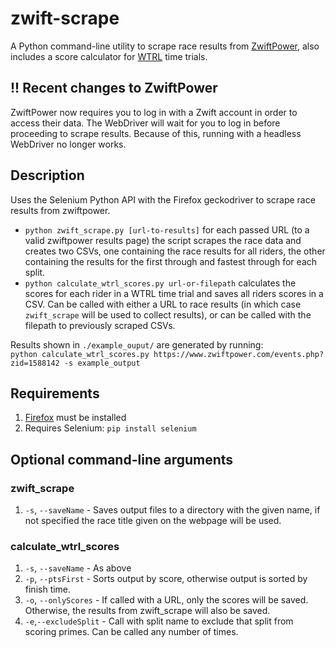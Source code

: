 # zwift-scrape
A Python command-line utility to scrape race results from [ZwiftPower](https://zwiftpower.com), also includes a score calculator for [WTRL](https://www.wtrl.racing/) time trials.

## !! Recent changes to ZwiftPower

ZwiftPower now requires you to log in with a Zwift account in order to access their data. The WebDriver will wait for you to log in before proceeding to scrape results. Because of this, running with a headless WebDriver no longer works.

## Description

Uses the Selenium Python API with the Firefox geckodriver to scrape race results from zwiftpower. 
* `python zwift_scrape.py [url-to-results]` for each passed URL (to a valid zwiftpower results page) the script scrapes the race data and creates two CSVs, one containing the race results for all riders, the other containing the results for the first through and fastest through for each split. 
* `python calculate_wtrl_scores.py url-or-filepath` calculates the scores for each rider in a WTRL time trial and saves all riders scores in a CSV. Can be called with either a URL to race results (in which case `zwift_scrape` will be used to collect results), or can be called with the filepath to previously scraped CSVs.

Results shown in `./example_ouput/` are generated by running:  
 `python calculate_wtrl_scores.py https://www.zwiftpower.com/events.php?zid=1588142 -s example_output`

## Requirements
1. [Firefox](https://www.mozilla.org/en-GB/firefox/new/) must be installed
2. Requires Selenium: `pip install selenium`

## Optional command-line arguments
### zwift_scrape
1. `-s`, `--saveName` - Saves output files to a directory with the given name, if not specified the race title given on the webpage will be used.

### calculate_wtrl_scores
1. `-s`, `--saveName` - As above
2. `-p`, `--ptsFirst` - Sorts output by score, otherwise output is sorted by finish time.
3. `-o`, `--onlyScores` - If called with a URL, only the scores will be saved. Otherwise, the results from zwift_scrape will also be saved.
4. `-e`,`--excludeSplit` - Call with split name to exclude that split from scoring primes. Can be called any number of times.
